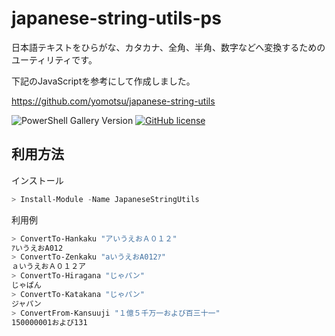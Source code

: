# japanese-string-utils-ps

日本語テキストをひらがな、カタカナ、全角、半角、数字などへ変換するためのユーティリティです。

下記のJavaScriptを参考にして作成しました。

https://github.com/yomotsu/japanese-string-utils


![PowerShell Gallery Version](https://img.shields.io/powershellgallery/v/JapaneseStringUtils) [![GitHub license](https://img.shields.io/github/license/or1ko/japanese-string-utils-ps)](https://github.com/or1ko/japanese-string-utils-ps/blob/main/LICENSE)

## 利用方法

インストール

```powershell
> Install-Module -Name JapaneseStringUtils
```

利用例

```powershell
> ConvertTo-Hankaku "アいうえおＡ０１２"
ｱいうえおA012
> ConvertTo-Zenkaku "aいうえおA012ｱ"
ａいうえおＡ０１２ア
> ConvertTo-Hiragana "じゃパン"
じゃぱん
> ConvertTo-Katakana "じゃパン"
ジャパン
> ConvertFrom-Kansuuji "１億５千万一および百三十一"
150000001および131
```

